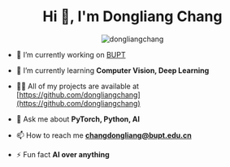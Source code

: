 <h1 align="center">Hi 👋, I'm Dongliang Chang</h1>
<!-- <h3 align="center">Watchful Guardian of AGI. Syllable genius at work.</h3>
 -->

<p align="center"> <img src="https://komarev.com/ghpvc/?username=dongliangchang" alt="dongliangchang" /> </p>

- 🔭 I’m currently working on [BUPT](https://www.bupt.edu.cn/)

- 🌱 I’m currently learning **Computer Vision, Deep Learning**

- 👨‍💻 All of my projects are available at [https://github.com/dongliangchang](https://github.com/dongliangchang)

<!-- - 📝 I regulary write articles on [https://medium.com/@rhtsingh900](https://medium.com/@rhtsingh900) -->

- 💬 Ask me about **PyTorch, Python, AI**

- 📫 How to reach me **changdongliang@bupt.edu.cn**

- ⚡ Fun fact **AI over anything**





